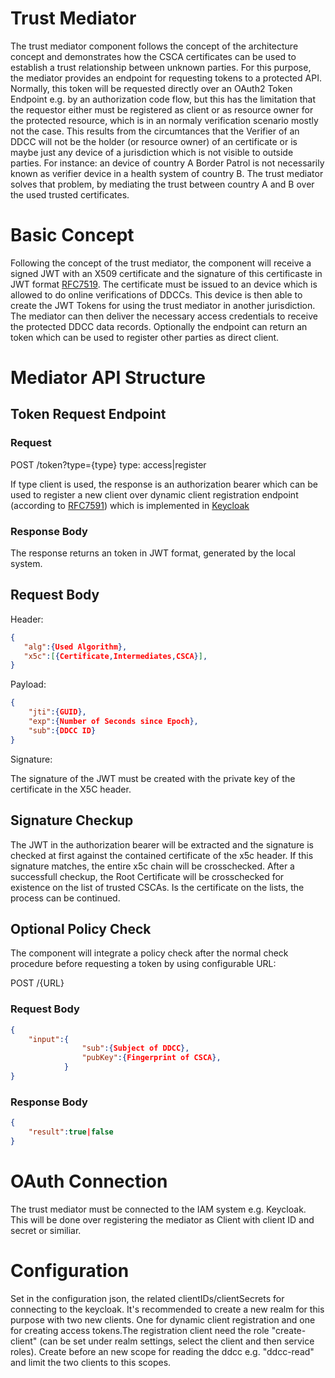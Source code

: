 # Trust Mediator

The trust mediator component follows the concept of the architecture concept and demonstrates how the CSCA certificates can be used to establish a trust relationship between unknown parties. For this purpose, the mediator provides an endpoint for requesting tokens to a protected API. Normally, this token will be requested directly over an OAuth2 Token Endpoint e.g. by an authorization code flow, but this has the limitation that the requestor either must be registered as client or as resource owner for the protected resource, which is in an normaly verification scenario mostly not the case. This results from the circumtances that the Verifier of an DDCC will not be the holder (or resource owner) of an certificate or is maybe just any device of a jurisdiction which is not visible to outside parties. For instance: an device of country A Border Patrol is not necessarily known as verifier device in a health system of country B. The trust mediator solves that problem, by mediating the trust between country A and B over the used trusted certificates. 

# Basic Concept

Following the concept of the trust mediator, the component will receive a signed JWT with an X509 certificate and the signature of this certificaste in JWT format [RFC7519](https://datatracker.ietf.org/doc/html/rfc7519). The certificate must be issued to an device which is allowed to do online verifications of DDCCs. This device is then able to create the JWT Tokens for using the trust mediator in another jurisdiction. The mediator can then deliver the necessary access credentials to receive the protected DDCC data records. Optionally the endpoint can return an token which can be used to register other parties as direct client.

# Mediator API Structure

## Token Request Endpoint 

### Request
POST
/token?type={type}
type: access|register

If type client is used, the response is an authorization bearer which can be used to register a new client over dynamic client registration endpoint (according to [RFC7591](https://datatracker.ietf.org/doc/html/rfc7591)) which is implemented in [Keycloak](https://github.com/keycloak/keycloak-documentation/blob/main/securing_apps/topics/client-registration.adoc)

### Response Body

The response returns an token in JWT format, generated by the local system.

## Request Body

Header:
```json
{
   "alg":{Used Algorithm},
   "x5c":[{Certificate,Intermediates,CSCA}],
}
```
Payload:
```json
{
    "jti":{GUID},
    "exp":{Number of Seconds since Epoch},
    "sub":{DDCC ID}
}
```

Signature:

The signature of the JWT must be created with the private key of the certificate in the X5C header. 

## Signature Checkup

The JWT in the authorization bearer will be extracted and the signature is checked at first against the contained certificate of the x5c header. If this signature matches, the entire x5c chain will be crosschecked. After a successfull checkup, the Root Certificate will be crosschecked for existence on the list of trusted CSCAs. Is the certificate on the lists, the process can be continued. 

## Optional Policy Check

The component will integrate a policy check after the normal check procedure before requesting a token by using configurable URL: 

POST /{URL}

### Request Body
```json
{
    "input":{
                "sub":{Subject of DDCC},
                "pubKey":{Fingerprint of CSCA},
            }
}
```

### Response Body

```json
{
    "result":true|false
}
```


# OAuth Connection

The trust mediator must be connected to the IAM system e.g. Keycloak. This will be done over registering the mediator as Client with client ID and secret or similiar. 

# Configuration

Set in the configuration json, the related clientIDs/clientSecrets for connecting to the keycloak. It's recommended to create a new realm for this purpose with two new clients. One for dynamic client registration and one for creating access tokens.The registration client need the role "create-client" (can be set under realm settings, select the client and then service roles). Create before an new scope for reading the ddcc e.g. "ddcc-read" and limit the two clients to this scopes. 